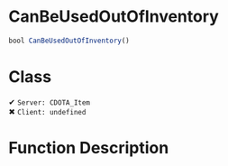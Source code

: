 # CanBeUsedOutOfInventory
```js
bool CanBeUsedOutOfInventory()
```
# Class
✔ `Server: CDOTA_Item`  
✖ `Client: undefined`  

# Function Description

